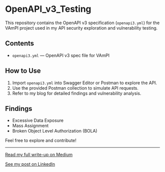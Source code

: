 # OpenAPI_v3_Testing
This repository contains the OpenAPI v3 specification (`openapi3.yml`) for the VAmPI project used in my API security exploration and vulnerability testing.

## Contents
- `openapi3.yml` — OpenAPI v3 spec file for VAmPI

## How to Use
1. Import `openapi3.yml` into Swagger Editor or Postman to explore the API.
2. Use the provided Postman collection to simulate API requests.
3. Refer to my blog for detailed findings and vulnerability analysis.

## Findings
- Excessive Data Exposure
- Mass Assignment
- Broken Object Level Authorization (BOLA)

Feel free to explore and contribute!

---

[Read my full write-up on Medium](https://medium.com/@kivutingatha/exploring-api-security-identifying-api-vulnerabilities-in-the-vampi-openapi-v3-specification-b452e40e9537)

[See my post on LinkedIn](https://www.linkedin.com/posts/rachael-kivuti-575056226_rachael-kivuti-week-1-report-activity-7335549259200524289-QjF0?utm_source=share&utm_medium=member_desktop&rcm=ACoAADiaoKkBiel7L7tbzqDeY7EcgaMJKzrUQ9g)


